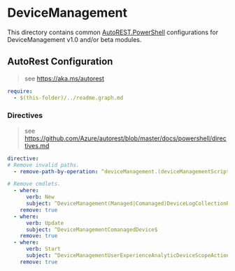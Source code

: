 # DeviceManagement

This directory contains common [AutoREST.PowerShell](https://github.com/Azure/autorest.powershell) configurations for DeviceManagement v1.0 and/or beta modules.

## AutoRest Configuration

> see <https://aka.ms/autorest>

``` yaml
require:
  - $(this-folder)/../readme.graph.md
```

### Directives

> see https://github.com/Azure/autorest/blob/master/docs/powershell/directives.md

``` yaml
directive:
# Remove invalid paths.
  - remove-path-by-operation: ^deviceManagement.(deviceManagementScript.userRunState.deviceRunState_.*|groupPolicyConfiguration.definitionValue.presentationValue_.*|deviceShellScript.userRunState.deviceRunState_.*|deviceConfiguration_assignedAccessMultiModeProfile|microsoftTunnelSite.microsoftTunnelServer_createServerLogCollectionRequest|groupPolicyConfiguration_updateDefinitionValue|intent_updateSetting)$

# Remove cmdlets.
  - where:
      verb: New
      subject: ^DeviceManagement(Managed|Comanaged)DeviceLogCollectionRequest$
    remove: true
  - where:
      verb: Update
      subject: ^DeviceManagementComanagedDevice$
    remove: true
  - where:
      verb: Start
      subject: ^DeviceManagementUserExperienceAnalyticDeviceScopeAction$
    remove: true
```

